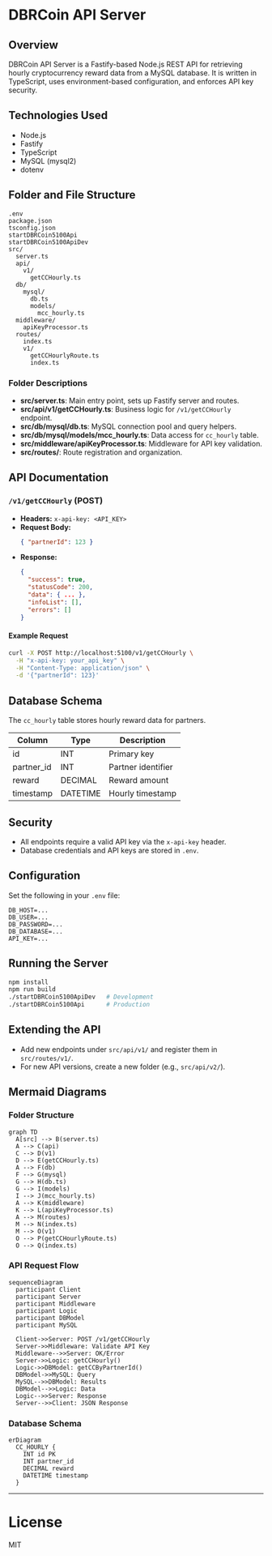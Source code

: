 # DBRCoin API Server

## Overview

DBRCoin API Server is a Fastify-based Node.js REST API for retrieving hourly cryptocurrency reward data from a MySQL database. It is written in TypeScript, uses environment-based configuration, and enforces API key security.

## Technologies Used

- Node.js
- Fastify
- TypeScript
- MySQL (mysql2)
- dotenv

## Folder and File Structure

```plaintext
.env
package.json
tsconfig.json
startDBRCoin5100Api
startDBRCoin5100ApiDev
src/
  server.ts
  api/
    v1/
      getCCHourly.ts
  db/
    mysql/
      db.ts
      models/
        mcc_hourly.ts
  middleware/
    apiKeyProcessor.ts
  routes/
    index.ts
    v1/
      getCCHourlyRoute.ts
      index.ts
```

### Folder Descriptions

- **src/server.ts**: Main entry point, sets up Fastify server and routes.
- **src/api/v1/getCCHourly.ts**: Business logic for `/v1/getCCHourly` endpoint.
- **src/db/mysql/db.ts**: MySQL connection pool and query helpers.
- **src/db/mysql/models/mcc_hourly.ts**: Data access for `cc_hourly` table.
- **src/middleware/apiKeyProcessor.ts**: Middleware for API key validation.
- **src/routes/**: Route registration and organization.

## API Documentation

### `/v1/getCCHourly` (POST)

- **Headers:** `x-api-key: <API_KEY>`
- **Request Body:**  
  ```json
  { "partnerId": 123 }
  ```
- **Response:**  
  ```json
  {
    "success": true,
    "statusCode": 200,
    "data": { ... },
    "infoList": [],
    "errors": []
  }
  ```

#### Example Request

```bash
curl -X POST http://localhost:5100/v1/getCCHourly \
  -H "x-api-key: your_api_key" \
  -H "Content-Type: application/json" \
  -d '{"partnerId": 123}'
```

## Database Schema

The `cc_hourly` table stores hourly reward data for partners.

| Column      | Type    | Description                |
|-------------|---------|----------------------------|
| id          | INT     | Primary key                |
| partner_id  | INT     | Partner identifier         |
| reward      | DECIMAL | Reward amount              |
| timestamp   | DATETIME| Hourly timestamp           |

## Security

- All endpoints require a valid API key via the `x-api-key` header.
- Database credentials and API keys are stored in `.env`.

## Configuration

Set the following in your `.env` file:

```
DB_HOST=...
DB_USER=...
DB_PASSWORD=...
DB_DATABASE=...
API_KEY=...
```

## Running the Server

```bash
npm install
npm run build
./startDBRCoin5100ApiDev   # Development
./startDBRCoin5100Api      # Production
```

## Extending the API

- Add new endpoints under `src/api/v1/` and register them in `src/routes/v1/`.
- For new API versions, create a new folder (e.g., `src/api/v2/`).

## Mermaid Diagrams

### Folder Structure

```mermaid
graph TD
  A[src] --> B(server.ts)
  A --> C(api)
  C --> D(v1)
  D --> E(getCCHourly.ts)
  A --> F(db)
  F --> G(mysql)
  G --> H(db.ts)
  G --> I(models)
  I --> J(mcc_hourly.ts)
  A --> K(middleware)
  K --> L(apiKeyProcessor.ts)
  A --> M(routes)
  M --> N(index.ts)
  M --> O(v1)
  O --> P(getCCHourlyRoute.ts)
  O --> Q(index.ts)
```

### API Request Flow

```mermaid
sequenceDiagram
  participant Client
  participant Server
  participant Middleware
  participant Logic
  participant DBModel
  participant MySQL

  Client->>Server: POST /v1/getCCHourly
  Server->>Middleware: Validate API Key
  Middleware-->>Server: OK/Error
  Server->>Logic: getCCHourly()
  Logic->>DBModel: getCCByPartnerId()
  DBModel->>MySQL: Query
  MySQL-->>DBModel: Results
  DBModel-->>Logic: Data
  Logic-->>Server: Response
  Server-->>Client: JSON Response
```

### Database Schema

```mermaid
erDiagram
  CC_HOURLY {
    INT id PK
    INT partner_id
    DECIMAL reward
    DATETIME timestamp
  }
```

---

# License

MIT